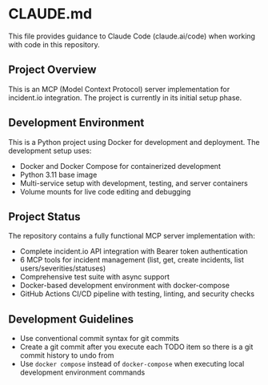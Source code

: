 # CLAUDE.md

This file provides guidance to Claude Code (claude.ai/code) when working with code in this repository.

## Project Overview

This is an MCP (Model Context Protocol) server implementation for incident.io integration. The project is currently in its initial setup phase.

## Development Environment

This is a Python project using Docker for development and deployment. The development setup uses:
- Docker and Docker Compose for containerized development
- Python 3.11 base image
- Multi-service setup with development, testing, and server containers
- Volume mounts for live code editing and debugging

## Project Status

The repository contains a fully functional MCP server implementation with:
- Complete incident.io API integration with Bearer token authentication
- 6 MCP tools for incident management (list, get, create incidents, list users/severities/statuses)
- Comprehensive test suite with async support
- Docker-based development environment with docker-compose
- GitHub Actions CI/CD pipeline with testing, linting, and security checks

## Development Guidelines

- Use conventional commit syntax for git commits
- Create a git commit after you execute each TODO item so there is a git commit history to undo from
- Use `docker compose` instead of `docker-compose` when executing local development environment commands
